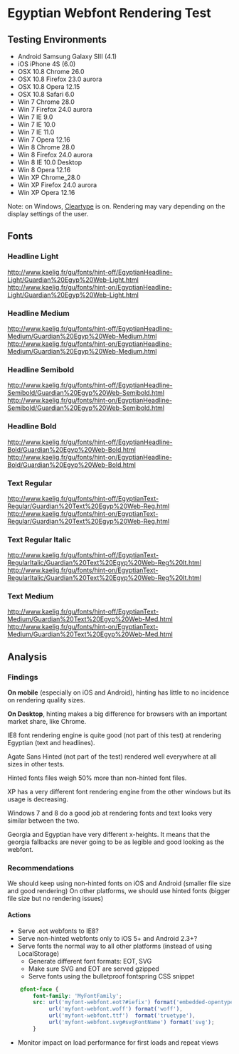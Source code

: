 # Egyptian Webfont Rendering Test

## Testing Environments
- Android Samsung Galaxy SIII (4.1)
- iOS iPhone 4S (6.0)
- OSX 10.8 Chrome 26.0
- OSX 10.8 Firefox 23.0 aurora
- OSX 10.8 Opera 12.15
- OSX 10.8 Safari 6.0
- Win 7 Chrome 28.0
- Win 7 Firefox 24.0 aurora
- Win 7 IE 9.0
- Win 7 IE 10.0
- Win 7 IE 11.0
- Win 7 Opera 12.16
- Win 8 Chrome 28.0
- Win 8 Firefox 24.0 aurora
- Win 8 IE 10.0 Desktop
- Win 8 Opera 12.16
- Win XP Chrome_28.0
- Win XP Firefox 24.0 aurora
- Win XP Opera 12.16

Note: on Windows, [Cleartype](http://en.wikipedia.org/wiki/ClearType "ClearType - Wikipedia, the free encyclopedia") is on. Rendering may vary depending on the display settings of the user.

## Fonts

### Headline Light
http://www.kaelig.fr/gu/fonts/hint-off/EgyptianHeadline-Light/Guardian%20Egyp%20Web-Light.html
http://www.kaelig.fr/gu/fonts/hint-on/EgyptianHeadline-Light/Guardian%20Egyp%20Web-Light.html

### Headline Medium
http://www.kaelig.fr/gu/fonts/hint-off/EgyptianHeadline-Medium/Guardian%20Egyp%20Web-Medium.html
http://www.kaelig.fr/gu/fonts/hint-on/EgyptianHeadline-Medium/Guardian%20Egyp%20Web-Medium.html

### Headline Semibold
http://www.kaelig.fr/gu/fonts/hint-off/EgyptianHeadline-Semibold/Guardian%20Egyp%20Web-Semibold.html
http://www.kaelig.fr/gu/fonts/hint-on/EgyptianHeadline-Semibold/Guardian%20Egyp%20Web-Semibold.html

### Headline Bold
http://www.kaelig.fr/gu/fonts/hint-off/EgyptianHeadline-Bold/Guardian%20Egyp%20Web-Bold.html
http://www.kaelig.fr/gu/fonts/hint-on/EgyptianHeadline-Bold/Guardian%20Egyp%20Web-Bold.html

### Text Regular
http://www.kaelig.fr/gu/fonts/hint-off/EgyptianText-Regular/Guardian%20Text%20Egyp%20Web-Reg.html
http://www.kaelig.fr/gu/fonts/hint-on/EgyptianText-Regular/Guardian%20Text%20Egyp%20Web-Reg.html

### Text Regular Italic
http://www.kaelig.fr/gu/fonts/hint-off/EgyptianText-RegularItalic/Guardian%20Text%20Egyp%20Web-Reg%20It.html
http://www.kaelig.fr/gu/fonts/hint-on/EgyptianText-RegularItalic/Guardian%20Text%20Egyp%20Web-Reg%20It.html

### Text Medium
http://www.kaelig.fr/gu/fonts/hint-off/EgyptianText-Medium/Guardian%20Text%20Egyp%20Web-Med.html
http://www.kaelig.fr/gu/fonts/hint-on/EgyptianText-Medium/Guardian%20Text%20Egyp%20Web-Med.html


## Analysis

### Findings

**On mobile** (especially on iOS and Android), hinting has little to no incidence on rendering quality sizes.

**On Desktop**, hinting makes a big difference for browsers with an important market share, like Chrome.

IE8 font rendering engine is quite good (not part of this test) at rendering Egyptian (text and headlines).

Agate Sans Hinted (not part of the test) rendered well everywhere at all sizes in other tests.

Hinted fonts files weigh 50% more than non-hinted font files.

XP has a very different font rendering engine from the other windows but its usage is decreasing.

Windows 7 and 8 do a good job at rendering fonts and text looks very similar between the two.

Georgia and Egyptian have very different x-heights. It means that the georgia fallbacks are never going to be as legible and good looking as the webfont.

### Recommendations

We should keep using non-hinted fonts on iOS and Android (smaller file size and good rendering)
On other platforms, we should use hinted fonts (bigger file size but no rendering issues)

#### Actions

- Serve .eot webfonts to IE8?
- Serve non-hinted webfonts only to iOS 5+ and Android 2.3+?
- Serve fonts the normal way to all other platforms (instead of using LocalStorage)
    - Generate different font formats: EOT, SVG
    - Make sure SVG and EOT are served gzipped
    - Serve fonts using the bulletproof fontspring CSS snippet

```css
    @font-face {
        font-family: 'MyFontFamily';
        src: url('myfont-webfont.eot?#iefix') format('embedded-opentype'),
             url('myfont-webfont.woff') format('woff'),
             url('myfont-webfont.ttf')  format('truetype'),
             url('myfont-webfont.svg#svgFontName') format('svg');
        }
```

- Monitor impact on load performance for first loads and repeat views

